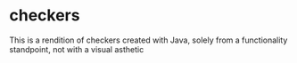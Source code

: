 # checkers
This is a rendition of checkers created with Java, solely from a functionality standpoint, not with a visual asthetic
